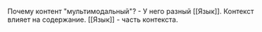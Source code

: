 Почему контент "мультимодальный"? - У него разный [[Язык]].
Контекст влияет на содержание. [[Язык]] - часть контекста.